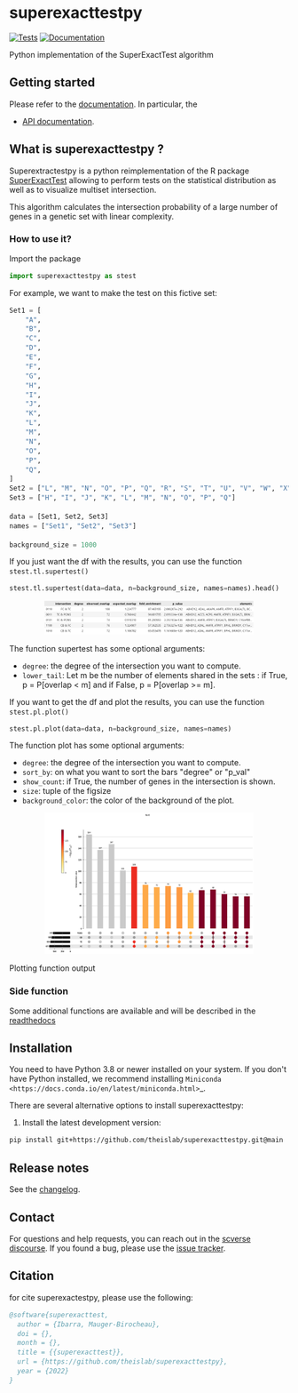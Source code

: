 # superexacttestpy

[![Tests][badge-tests]][link-tests]
[![Documentation][badge-docs]][link-docs]

[badge-tests]: https://img.shields.io/github/workflow/status/ilibarra/superexacttestpy/Test/main
[link-tests]: https://github.com/theislab/superexacttestpy/actions/workflows/test.yml
[badge-docs]: https://img.shields.io/readthedocs/superexacttestpy

Python implementation of the SuperExactTest algorithm

## Getting started

Please refer to the [documentation][link-docs]. In particular, the

-   [API documentation][link-api].

## What is superexacttestpy ?

Superextractestpy is a python reimplementation of the R package [SuperExactTest][r-package] allowing to perform tests on the statistical distribution as well as to visualize multiset intersection.

This algorithm calculates the intersection probability of a large number of genes in a genetic set with linear complexity.

### How to use it?

Import the package

```python
import superexacttestpy as stest
```

For example, we want to make the test on this fictive set:

```python
Set1 = [
    "A",
    "B",
    "C",
    "D",
    "E",
    "F",
    "G",
    "H",
    "I",
    "J",
    "K",
    "L",
    "M",
    "N",
    "O",
    "P",
    "Q",
]
Set2 = ["L", "M", "N", "O", "P", "Q", "R", "S", "T", "U", "V", "W", "X", "Y", "Z"]
Set3 = ["H", "I", "J", "K", "L", "M", "N", "O", "P", "Q"]

data = [Set1, Set2, Set3]
names = ["Set1", "Set2", "Set3"]

background_size = 1000
```

If you just want the df with the results, you can use the function `stest.tl.supertest()`

```python
stest.tl.supertest(data=data, n=background_size, names=names).head()
```

<p align="center">
  <img src="./sketch/df.jpg?raw=true" style="width:75%">
</p>

The function supertest has some optional arguments:

-   `degree`: the degree of the intersection you want to compute.
-   `lower_tail`: Let m be the number of elements shared in the sets : if True, p = P[overlap < m] and if False, p = P[overlap >= m].

If you want to get the df and plot the results, you can use the function `stest.pl.plot()`

```python
stest.pl.plot(data=data, n=background_size, names=names)
```

The function plot has some optional arguments:

-   `degree`: the degree of the intersection you want to compute.
-   `sort_by`: on what you want to sort the bars "degree" or "p_val"
-   `show_count`: if True, the number of genes in the intersection is shown.
-   `size`: tuple of the figsize
-   `background_color`: the color of the background of the plot.

<p align="center">
  <img src="./sketch/supertest.png?raw=true" style="width:75%">
</p>

Plotting function output

### Side function

Some additional functions are available and will be described in the [readthedocs][link-api]

## Installation

You need to have Python 3.8 or newer installed on your system. If you don't have
Python installed, we recommend installing `Miniconda <https://docs.conda.io/en/latest/miniconda.html>`\_.

There are several alternative options to install superexacttestpy:

<!--
1) Install the latest release of `superexacttestpy` from `PyPI <https://pypi.org/project/superexacttestpy/>`_:

```bash
pip install superexacttestpy
```
-->

1. Install the latest development version:

```bash
pip install git+https://github.com/theislab/superexacttestpy.git@main
```

## Release notes

See the [changelog][changelog].

## Contact

For questions and help requests, you can reach out in the [scverse discourse][scverse-discourse].
If you found a bug, please use the [issue tracker][issue-tracker].

## Citation

for cite superexactestpy, please use the following:

```bibtex
@software{superexacttest,
  author = {Ibarra, Mauger-Birocheau},
  doi = {},
  month = {},
  title = {{superexacttest}},
  url = {https://github.com/theislab/superexacttestpy},
  year = {2022}
}
```

[scverse-discourse]: https://discourse.scverse.org/
[issue-tracker]: https://github.com/theislab/superexacttestpy/issues
[changelog]: https://superexacttestpy.readthedocs.io/en/latest/changelog.html
[link-docs]: https://superexacttestpy.readthedocs.io/en/latest/#
[link-api]: https://superexacttestpy.readthedocs.io/en/latest/api.html
[r-package]: https://github.com/mw201608/SuperExactTest
